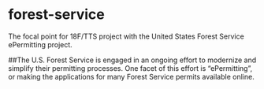 # forest-service
The focal point for 18F/TTS project with the United States Forest Service ePermitting project. 

##The U.S. Forest Service is engaged in an ongoing effort to modernize and simplify their permitting processes. One facet of this effort is “ePermitting”, or making the applications for many Forest Service permits available online.
